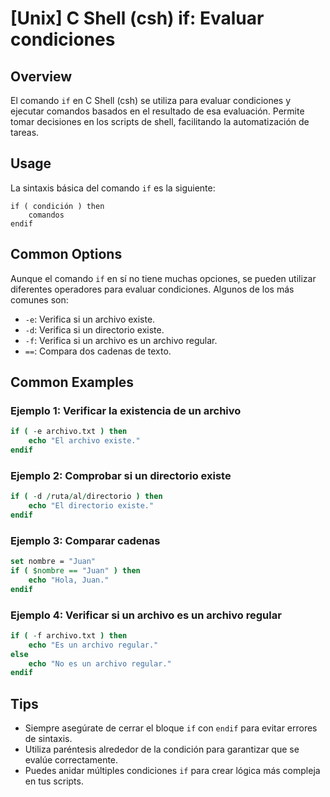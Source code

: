 # [Unix] C Shell (csh) if: Evaluar condiciones

## Overview
El comando `if` en C Shell (csh) se utiliza para evaluar condiciones y ejecutar comandos basados en el resultado de esa evaluación. Permite tomar decisiones en los scripts de shell, facilitando la automatización de tareas.

## Usage
La sintaxis básica del comando `if` es la siguiente:

```
if ( condición ) then
    comandos
endif
```

## Common Options
Aunque el comando `if` en sí no tiene muchas opciones, se pueden utilizar diferentes operadores para evaluar condiciones. Algunos de los más comunes son:

- `-e`: Verifica si un archivo existe.
- `-d`: Verifica si un directorio existe.
- `-f`: Verifica si un archivo es un archivo regular.
- `==`: Compara dos cadenas de texto.

## Common Examples

### Ejemplo 1: Verificar la existencia de un archivo
```csh
if ( -e archivo.txt ) then
    echo "El archivo existe."
endif
```

### Ejemplo 2: Comprobar si un directorio existe
```csh
if ( -d /ruta/al/directorio ) then
    echo "El directorio existe."
endif
```

### Ejemplo 3: Comparar cadenas
```csh
set nombre = "Juan"
if ( $nombre == "Juan" ) then
    echo "Hola, Juan."
endif
```

### Ejemplo 4: Verificar si un archivo es un archivo regular
```csh
if ( -f archivo.txt ) then
    echo "Es un archivo regular."
else
    echo "No es un archivo regular."
endif
```

## Tips
- Siempre asegúrate de cerrar el bloque `if` con `endif` para evitar errores de sintaxis.
- Utiliza paréntesis alrededor de la condición para garantizar que se evalúe correctamente.
- Puedes anidar múltiples condiciones `if` para crear lógica más compleja en tus scripts.